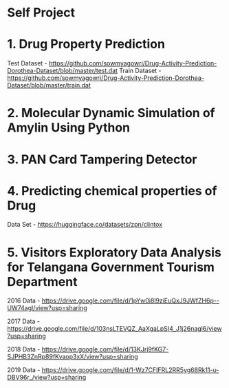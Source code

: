 # Self Project
# 1. Drug Property Prediction 
Test Dataset - https://github.com/sowmyagowri/Drug-Activity-Prediction-Dorothea-Dataset/blob/master/test.dat 
Train Dataset - https://github.com/sowmyagowri/Drug-Activity-Prediction-Dorothea-Dataset/blob/master/train.dat 
# 2. Molecular Dynamic Simulation of Amylin Using Python
# 3. PAN Card Tampering Detector
# 4. Predicting chemical properties of Drug
Data Set - https://huggingface.co/datasets/zpn/clintox 
# 5. Visitors Exploratory Data Analysis for Telangana Government Tourism Department
2016 Data - https://drive.google.com/file/d/1pYw0i8l9ziEuQxJ9JWfZH6p--UW74agl/view?usp=sharing 

2017 Data - https://drive.google.com/file/d/103nsLTEVQZ_AaXgaLpSI4_J1j26nagl6/view?usp=sharing

2018 Data - https://drive.google.com/file/d/13KJrj9fKG7-SJPHB3ZnRp89fKvaop3xX/view?usp=sharing

2019 Data - https://drive.google.com/file/d/1-Wz7CFIFRL2RR5yg68Rk11-u-DBV96r_/view?usp=sharing
